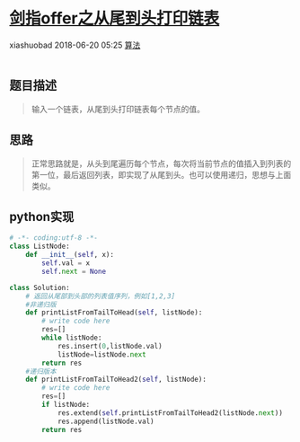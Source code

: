 <div class="blog-article">
    <h1><a href="p.html?p=算法/剑指offer之从尾到头打印链表" class="title">剑指offer之从尾到头打印链表</a></h1>
    <span class="author">xiashuobad</span>
    <span class="time">2018-06-20 05:25</span>
    <span><a href="tags.html?t=算法" class="tag">算法</a></span>
    </div>
<br/>

## 题目描述 ##
> 输入一个链表，从尾到头打印链表每个节点的值。
## 思路 ##
> 正常思路就是，从头到尾遍历每个节点，每次将当前节点的值插入到列表的第一位，最后返回列表，即实现了从尾到头。也可以使用递归，思想与上面类似。
## python实现 ##

```python
# -*- coding:utf-8 -*-
class ListNode:
    def __init__(self, x):
        self.val = x
        self.next = None

class Solution:
    # 返回从尾部到头部的列表值序列，例如[1,2,3]
    #非递归版
    def printListFromTailToHead(self, listNode):
        # write code here
        res=[]
        while listNode:
            res.insert(0,listNode.val)
            listNode=listNode.next
        return res
    #递归版本
    def printListFromTailToHead2(self, listNode):
        # write code here
        res=[]
        if listNode:
            res.extend(self.printListFromTailToHead2(listNode.next))
            res.append(listNode.val)
        return res
```